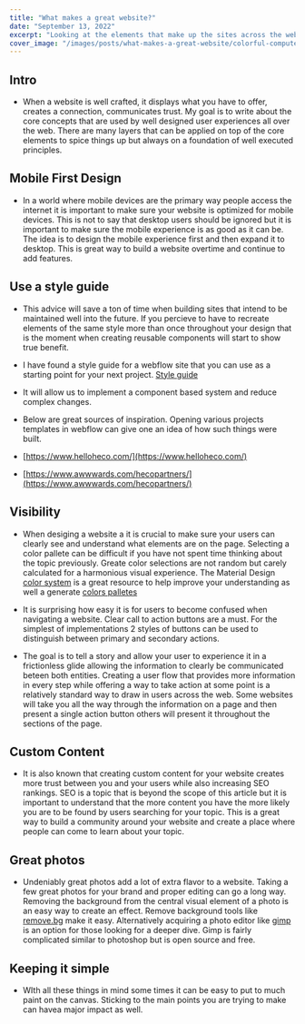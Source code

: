 ```yaml
---
title: "What makes a great website?"
date: "September 13, 2022"
excerpt: "Looking at the elements that make up the sites across the web we can establish some direct corelations many if not all have in common."
cover_image: "/images/posts/what-makes-a-great-website/colorful-computer.jpeg"
---
```


 <!-- <link href="../../styles//Home.module.css" rel="stylesheet"></link> -->

## Intro

- When a website is well crafted, it displays what you have to offer, creates a connection, communicates trust. My goal is to write about the core concepts that are used by well designed user experiences all over the web. There are many layers that can be applied on top of the core elements to spice things up but always on a foundation of well executed principles.

## Mobile First Design

- In a world where mobile devices are the primary way people access the internet it is important to make sure your website is optimized for mobile devices. This is not to say that desktop users should be ignored but it is important to make sure the mobile experience is as good as it can be. The idea is to design the mobile experience first and then expand it to desktop. This is great way to build a website overtime and continue to add features.

## Use a style guide

- This advice will save a ton of time when building sites that intend to be maintained well into the future. If you percieve to have to recreate elements of the same style more than once throughout your design that is the moment when creating reusable components will start to show true benefit.
- I have found a style guide for a webflow site that you can use as a starting point for your next project. [Style guide](https://webflow.com/website/Style-Guide)

- It will allow us to implement a component based system and reduce complex changes.

- Below are great sources of inspiration. Opening various projects templates in webflow can give one an idea of how such things were built.

- [https://www.helloheco.com/](https://www.helloheco.com/)

- [https://www.awwwards.com/hecopartners/](https://www.awwwards.com/hecopartners/)

## Visibility

- When desiging a website a it is crucial to make sure your users can clearly see and understand what elements are on the page. Selecting a color pallete can be difficult if you have not spent time thinking about the topic previously. Greate color selections are not random but carely calculated for a harmonious visual experience. The Material Design [color system](https://material.io/design/color/the-color-system.html#color-usage-and-palettes) is a great resource to help improve your understanding as well a generate [colors palletes](https://material.io/design/color/the-color-system.html#tools-for-picking-colors)

- It is surprising how easy it is for users to become confused when navigating a website. Clear call to action buttons are a must. For the simplest of implementations 2 styles of buttons can be used to distinguish between primary and secondary actions.
- The goal is to tell a story and allow your user to experience it in a frictionless glide allowing the information to clearly be communicated beteen both entities. Creating a user flow that provides more information in every step while offering a way to take action at some point is a relatively standard way to draw in users across the web. Some websites will take you all the way through the information on a page and then present a single action button others will present it throughout the sections of the page.

## Custom Content

- It is also known that creating custom content for your website creates more trust between you and your users while also increasing SEO rankings. SEO is a topic that is beyond the scope of this article but it is important to understand that the more content you have the more likely you are to be found by users searching for your topic. This is a great way to build a community around your website and create a place where people can come to learn about your topic.

## Great photos

- Undeniably great photos add a lot of extra flavor to a website. Taking a few great photos for your brand and proper editing can go a long way. Removing the background from the central visual element of a photo is an easy way to create an effect. Remove background tools like [remove.bg](https://www.remove.bg/) make it easy. Alternatively acquiring a photo editor like [gimp](https://www.gimp.org/) is an option for those looking for a deeper dive. Gimp is fairly complicated similar to photoshop but is open source and free.

## Keeping it simple

- WIth all these things in mind some times it can be easy to put to much paint on the canvas. Sticking to the main points you are trying to make can havea major impact as well.
